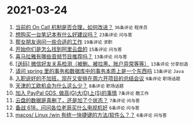 # 2021-03-24

1. [当前的 On Call 机制是否合理，如何改进？](https://www.v2ex.com/t/764466) `36条评论` `程序员`
1. [想购买一台笔记本有什么好建议吗？](https://www.v2ex.com/t/764465) `23条评论` `问与答`
1. [帮女朋友询问一些合适的工作](https://www.v2ex.com/t/764478) `19条评论` `求职`
1. [开始你们是怎么找到阿里云盘的](https://www.v2ex.com/t/764470) `15条评论` `问与答`
1. [喜马拉雅有哪些音频节目推荐吗？](https://www.v2ex.com/t/764483) `13条评论` `问与答`
1. [[送码] 微信好友关系检测（被删、被拉黑、账户异常等等）](https://www.v2ex.com/t/764482) `13条评论` `分享创造`
1. [请问 spring 里的事务和数据库中的事务本质上是一个东西吗](https://www.v2ex.com/t/764475) `13条评论` `Java`
1. [入职说好的不加班，现在又安排在周六开项目的总结会议](https://www.v2ex.com/t/764480) `9条评论` `职场话题`
1. [天津的工欧机会为什么这么少？](https://www.v2ex.com/t/764468) `8条评论` `职场话题`
1. [加入 PayPal GDS, 做高(G)大(D)上(S)的事情](https://www.v2ex.com/t/764486) `7条评论` `酷工作`
1. [云盘的数据是真删了，还是加了个状态？](https://www.v2ex.com/t/764477) `7条评论` `问与答`
1. [备战 618，问问各位老哥买什么电视机好](https://www.v2ex.com/t/764485) `6条评论` `问与答`
1. [macos/ Linux /win 有统一快捷键的方法/软件么？？](https://www.v2ex.com/t/764462) `6条评论` `问与答`
